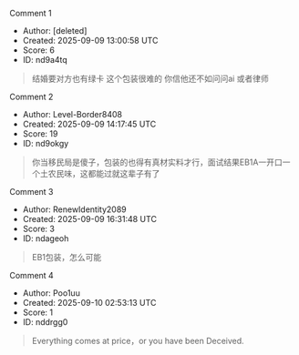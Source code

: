Comment 1

- Author: [deleted]
- Created: 2025-09-09 13:00:58 UTC
- Score: 6
- ID: nd9a4tq

> 结婚要对方也有绿卡  这个包装很难的 你信他还不如问问ai 或者律师

Comment 2

- Author: Level-Border8408
- Created: 2025-09-09 14:17:45 UTC
- Score: 19
- ID: nd9okgy

> 你当移民局是傻子，包装的也得有真材实料才行，面试结果EB1A一开口一个土农民味，这都能过就这辈子有了

Comment 3

- Author: RenewIdentity2089
- Created: 2025-09-09 16:31:48 UTC
- Score: 3
- ID: ndageoh

> EB1包装，怎么可能

Comment 4

- Author: Poo1uu
- Created: 2025-09-10 02:53:13 UTC
- Score: 1
- ID: nddrgg0

> Everything comes at price，or you have been
> Deceived.
